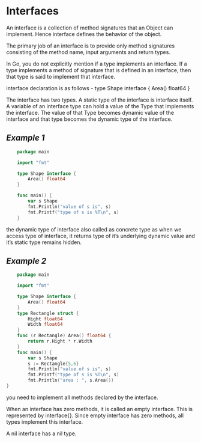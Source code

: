 # Interfaces
An interface is a collection of method signatures that an Object can implement. Hence interface defines the behavior of the object.

The primary job of an interface is to provide only method signatures consisting of the method name, input arguments and return types. 

In Go, you do not explicitly mention if a type implements an interface. If a type implements a method of signature that is defined in an interface, then that type is said to implement that interface.

interface declaration is as follows -
type Shape interface {
    Area() float64
}

The interface has two types. A static type of the interface is interface itself. 
A variable of an interface type can hold a value of the Type that implements the interface. The value of that Type becomes dynamic value of the interface and that type becomes the dynamic type of the interface.

## *Example 1*

```go
    package main

    import "fmt"

    type Shape interface {
	    Area() float64
    }

    func main() {
	    var s Shape
	    fmt.Println("value of s is", s)
	    fmt.Printf("type of s is %T\n", s)
    }

```

the dynamic type of interface also called as concrete type as when we access type of interface, it returns type of it’s underlying dynamic value and it’s static type remains hidden.

## *Example 2*

```go
    package main

    import "fmt"

    type Shape interface {
	    Area() float64
    }
    type Rectangle struct {
        Hight float64
        Width float64
    }
    func (r Rectangle) Area() float64 {
        return r.Hight * r.Width
    }
    func main() {
        var s Shape
        s := Rectangle{5,6}
	    fmt.Println("value of s is", s)
	    fmt.Printf("type of s is %T\n", s)
        fmt.Println("area : ", s.Area())
}

```

you need to implement all methods declared by the interface.

When an interface has zero methods, it is called an empty interface. This is represented by interface{}. Since empty interface has zero methods, all types implement this interface.

A nil interface has a nil type.


